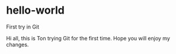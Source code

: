 # hello-world
First try in Git

Hi all, this is Ton trying Git for the first time.
Hope you will enjoy my changes.


